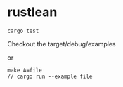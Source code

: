 # rustlean

```
cargo test
```

Checkout the target/debug/examples

or

```
make A=file
// cargo run --example file
```
